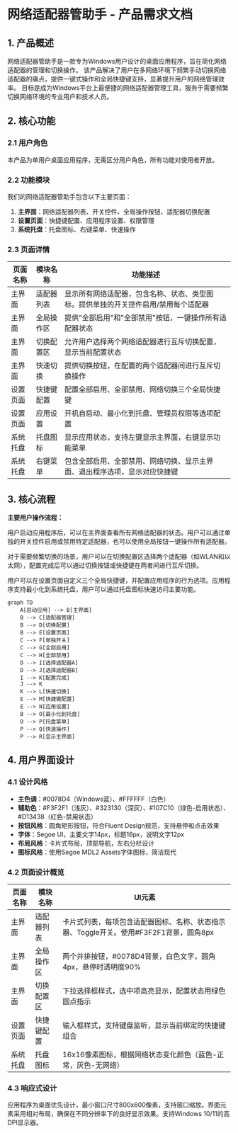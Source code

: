 # 网络适配器管助手 - 产品需求文档

## 1. 产品概述

网络适配器管助手是一款专为Windows用户设计的桌面应用程序，旨在简化网络适配器的管理和切换操作。
该产品解决了用户在多网络环境下频繁手动切换网络适配器的痛点，提供一键式操作和全局快捷键支持，显著提升用户的网络管理效率。
目标是成为Windows平台上最便捷的网络适配器管理工具，服务于需要频繁切换网络环境的专业用户和技术人员。

## 2. 核心功能

### 2.1 用户角色

本产品为单用户桌面应用程序，无需区分用户角色，所有功能对使用者开放。

### 2.2 功能模块

我们的网络适配器管助手包含以下主要页面：
1. **主界面**：网络适配器列表、开关控件、全局操作按钮、适配器切换配置
2. **设置页面**：快捷键配置、应用程序设置、权限管理
3. **系统托盘**：托盘图标、右键菜单、快速操作

### 2.3 页面详情

| 页面名称 | 模块名称 | 功能描述 |
|----------|----------|----------|
| 主界面 | 适配器列表 | 显示所有网络适配器，包含名称、状态、类型图标。提供单独的开关控件启用/禁用每个适配器 |
| 主界面 | 全局操作区 | 提供"全部启用"和"全部禁用"按钮，一键操作所有适配器状态 |
| 主界面 | 切换配置区 | 允许用户选择两个网络适配器进行互斥切换配置，显示当前配置状态 |
| 主界面 | 快速切换 | 提供切换按钮，在配置的两个适配器间进行互斥切换操作 |
| 设置页面 | 快捷键配置 | 配置全部启用、全部禁用、网络切换三个全局快捷键 |
| 设置页面 | 应用设置 | 开机自启动、最小化到托盘、管理员权限等选项配置 |
| 系统托盘 | 托盘图标 | 显示应用状态，支持左键显示主界面，右键显示功能菜单 |
| 系统托盘 | 右键菜单 | 包含全部启用、全部禁用、网络切换、显示主界面、退出程序选项，显示对应快捷键 |

## 3. 核心流程

**主要用户操作流程：**

用户启动应用程序后，可以在主界面查看所有网络适配器的状态。用户可以通过单独的开关控件启用或禁用特定适配器，也可以使用全局按钮一键操作所有适配器。

对于需要频繁切换的场景，用户可以在切换配置区选择两个适配器（如WLAN和以太网），配置完成后可以通过切换按钮或快捷键在两者间进行互斥切换。

用户可以在设置页面自定义三个全局快捷键，并配置应用程序的行为选项。应用程序支持最小化到系统托盘，用户可以通过托盘图标快速访问主要功能。

```mermaid
graph TD
    A[启动应用] --> B[主界面]
    B --> C[适配器管理]
    B --> D[切换配置]
    B --> E[设置页面]
    C --> F[单独开关]
    C --> G[全部启用]
    C --> H[全部禁用]
    D --> I[选择适配器A]
    D --> J[选择适配器B]
    I --> K[配置完成]
    J --> K
    K --> L[快速切换]
    E --> M[快捷键配置]
    E --> N[应用设置]
    B --> O[最小化到托盘]
    O --> P[托盘菜单]
    P --> Q[快速操作]
    P --> R[显示主界面]
```

## 4. 用户界面设计

### 4.1 设计风格

- **主色调**：#0078D4（Windows蓝）、#FFFFFF（白色）
- **辅助色**：#F3F2F1（浅灰）、#323130（深灰）、#107C10（绿色-启用状态）、#D13438（红色-禁用状态）
- **按钮风格**：圆角矩形按钮，符合Fluent Design规范，支持悬停和点击效果
- **字体**：Segoe UI，主要文字14px，标题16px，说明文字12px
- **布局风格**：卡片式布局，顶部导航，左右分栏设计
- **图标风格**：使用Segoe MDL2 Assets字体图标，简洁现代

### 4.2 页面设计概览

| 页面名称 | 模块名称 | UI元素 |
|----------|----------|---------|
| 主界面 | 适配器列表 | 卡片式列表，每项包含适配器图标、名称、状态指示器、Toggle开关。使用#F3F2F1背景，圆角8px |
| 主界面 | 全局操作区 | 两个并排按钮，#0078D4背景，白色文字，圆角4px，悬停时透明度90% |
| 主界面 | 切换配置区 | 下拉选择框样式，选中项高亮显示，配置状态用绿色圆点指示 |
| 设置页面 | 快捷键配置 | 输入框样式，支持键盘监听，显示当前绑定的快捷键组合 |
| 系统托盘 | 托盘图标 | 16x16像素图标，根据网络状态变化颜色（蓝色-正常，灰色-无网络） |

### 4.3 响应式设计

应用程序为桌面优先设计，最小窗口尺寸800x600像素，支持窗口缩放。界面元素采用相对布局，确保在不同分辨率下的良好显示效果。支持Windows 10/11的高DPI显示器。